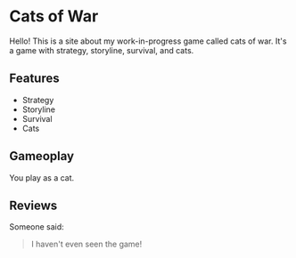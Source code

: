 # Cats of War

Hello! This is a site about my work-in-progress game called cats of war.
It's a game with strategy, storyline, survival, and cats.

## Features

* Strategy
* Storyline
* Survival
* Cats

## Gameoplay

You play as a cat.

## Reviews

Someone said:
>I haven't even seen the game!
